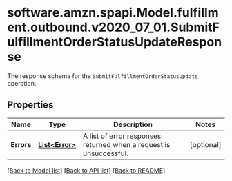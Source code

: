 # software.amzn.spapi.Model.fulfillment.outbound.v2020_07_01.SubmitFulfillmentOrderStatusUpdateResponse
The response schema for the `SubmitFulfillmentOrderStatusUpdate` operation.

## Properties

Name | Type | Description | Notes
------------ | ------------- | ------------- | -------------
**Errors** | [**List&lt;Error&gt;**](Error.md) | A list of error responses returned when a request is unsuccessful. | [optional] 

[[Back to Model list]](../README.md#documentation-for-models) [[Back to API list]](../README.md#documentation-for-api-endpoints) [[Back to README]](../README.md)

